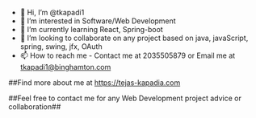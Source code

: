 - 👋 Hi, I’m @tkapadi1
- 👀 I’m interested in Software/Web Development
- 🌱 I’m currently learning React, Spring-boot
- 💞️ I’m looking to collaborate on any project based on java, javaScript, spring, swing, jfx, OAuth
- 📫 How to reach me - Contact me at 2035505879 or Email me at tkapadi1@binghamton.com

##Find more about me at https://tejas-kapadia.com

##Feel free to contact me for any Web Development project advice or collaboration##

<!---
tkapadi1/tkapadi1 is a ✨ special ✨ repository because its `README.md` (this file) appears on your GitHub profile.
You can click the Preview link to take a look at your changes.
--->
